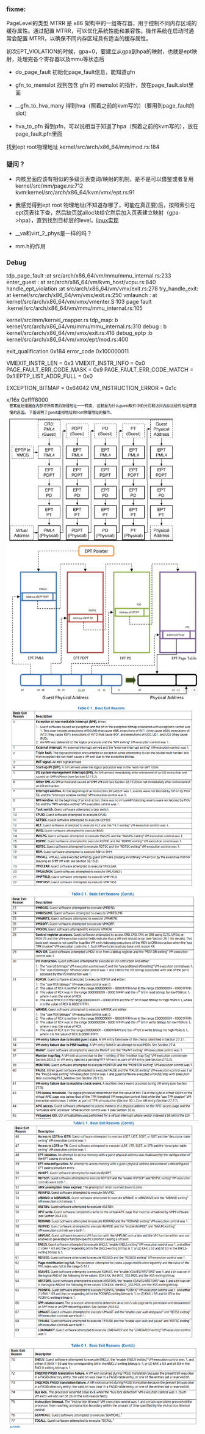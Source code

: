 ### fixme:
PageLevel的类型
MTRR 是 x86 架构中的一组寄存器，用于控制不同内存区域的缓存属性。通过配置 MTRR，可以优化系统性能和兼容性。操作系统在启动时通常会配置 MTRR，以确保不同内存区域具有适当的缓存属性。

初次EPT_VIOLATION的时候，gpa=0，要建立从gpa到hpa的映射，也就是ept映射，处理完各个寄存器以及mmu等状态后
- do_page_fault 初始化page_fault信息，能知道gfn

- gfn_to_memslot 找到包含 gfn 的 memslot 的指针，放在page_fault.slot里面

- __gfn_to_hva_many 得到hva（照着之前的kvm写的）（要用到page_fault的slot）

- hva_to_pfn 得到pfn，可以说相当于知道了hpa（照着之前的kvm写的），放在 page_fault.pfn里面

找到ept root物理地址 kernel/src/arch/x86_64/mm/mod.rs:184

### 疑问？
- 内核里面应该有相似的多级页表查询/映射的机制，是不是可以借鉴或者复用 kernel/src/mm/page.rs:712 kvm:kernel/src/arch/x86_64/kvm/vmx/ept.rs:91

- 我感觉得到ept root 物理地址(不知道存哪了，可能在真正要)后，按照索引在ept页表往下查，然后缺页就alloc块给它然后加入页表建立映射（gpa->hpa），直到找到目标层的level，[linux实现](https://code.dragonos.org.cn/xref/linux-6.6.21/arch/x86/kvm/mmu/tdp_mmu.c?fi=kvm_tdp_mmu_map#952)

- __va和virt_2_phys是一样的吗？

- mm.h的作用


### Debug
tdp_page_fault :at src/arch/x86_64/vm/mmu/mmu_internal.rs:233
enter_guest :   at src/arch/x86_64/vm/kvm_host/vcpu.rs:840
handle_ept_violation :at src/arch/x86_64/vm/vmx/exit.rs:278
try_handle_exit: at kernel/src/arch/x86_64/vm/vmx/exit.rs:250
vmlaunch : at kernel/src/arch/x86_64/vm/vmx/vmenter.S:103
page fault :kernel/src/arch/x86_64/vm/mmu/mmu_internal.rs:105

kernel/src/mm/kernel_mapper.rs
tdp_map: b kernel/src/arch/x86_64/vm/mmu/mmu_internal.rs:310
debug :  b kernel/src/arch/x86_64/vm/vmx/exit.rs:416
debug_eptp :b kernel/src/arch/x86_64/vm/vmx/ept/mod.rs:400

exit_qualification 0x184
error_code 0x100000011

VMEXIT_INSTR_LEN = 0x3
VMEXIT_INSTR_INFO = 0x0
PAGE_FAULT_ERR_CODE_MASK = 0x9
PAGE_FAULT_ERR_CODE_MATCH = 0x1
EPTP_LIST_ADDR_FULL = 0x0

EXCEPTION_BITMAP = 0x64042
VM_INSTRUCTION_ERROR = 0x1c


x/16x 0xffff8000
![alt text](image-7.png)
![alt text](image-6.png)
![alt text](image-2.png)
![alt text](image-3.png)
![alt text](image-4.png)
![alt text](image-5.png)